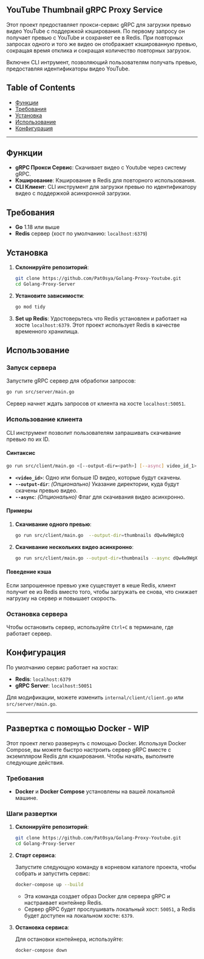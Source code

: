 YouTube Thumbnail gRPC Proxy Service
---


Этот проект предоставляет прокси-сервис gRPC для загрузки превью видео YouTube с поддержкой кэширования. По первому запросу он получает превью с YouTube и сохраняет ее в Redis. При повторных запросах одного и того же видео он отображает кэшированную превью, сокращая время отклика и сокращая количество повторных загрузок.

Включен CLI интрумент, позволяющий пользователям получать превью, предоставляя идентификаторы видео YouTube.


## Table of Contents
- [Функции](#функции)
- [Требования](#требования)
- [Установка](#установка)
- [Использование](#использование)
- [Конфигурация](#конфигурация)


---

## Функции

- **gRPC Прокси Сервис**: Скачивает видео с Youtube через систему gRPC.
- **Кэширование**: Кэширование в Redis для повторного использования.
- **CLI Клиент**: CLI инструмент для загрузки превью по идентификатору видео с поддержкой асинхронной загрузки.

## Требования

- **Go** 1.18 или выше
- **Redis** сервер (хост по умолчанию: `localhost:6379`)

## Установка

1. **Склонируйте репозиторий**:
   ```bash
   git clone https://github.com/Pat0sya/Golang-Proxy-Youtube.git
   cd Golang-Proxy-Server
   ```
2. **Установите зависимости**:
   ```bash
   go mod tidy
   ```

3. **Set up Redis**:
   Удостоверьтесь что Redis установлен и работает на хосте `localhost:6379`. Этот проект использует Redis в качестве временного хранилищa.

## Использование

### Запуск сервера

Запустите gRPC сервер для обработки запросов:

```bash
go run src/server/main.go
```

Сервер начнет ждать запросов от клиента на хосте `localhost:50051`.

### Использование клиента

CLI инструмент позволит пользователям запрашивать скачивание превью по их ID.

#### Синтаксис

```bash
go run src/client/main.go <[--output-dir=<path>] [--async] video_id_1> <video_id_2> ...
```

- **`<video_id>`**: Одно или больше ID видео, которые будут скачены.
- **`--output-dir`**: _(Опционально)_ Указание директории, куда будут скачены превью видео.
- **`--async`**: _(Опционально)_ Флаг для скачивания видео асинхронно.

#### Примеры

1. **Скачивание одного превью**:
   ```bash
   go run src/client/main.go  --output-dir=thumbnails dQw4w9WgXcQ
   ```

2. **Скачивание нескольких видео асинхронно**:
   ```bash
   go run src/client/main.go --output-dir=thumbnails --async dQw4w9WgXcQ RDFxPcwn1Z5uw
   ```

#### Поведение кэша

Если запрошенное превью уже существует в кеше Redis, клиент получит ее из Redis вместо того, чтобы загружать ее снова, что снижает нагрузку на сервер и повышает скорость.
### Остановка сервера

Чтобы остановить сервер, используйте `Ctrl+C` в терминале, где работает сервер.
## Конфигурация

По умолчанию сервис работает на хостах:
- **Redis**: `localhost:6379`
- **gRPC Server**: `localhost:50051`

Для модификации, можете изменить `internal/client/client.go` или `src/server/main.go`.


---

## Развертка с помощью Docker - WIP

Этот проект легко развернуть с помощью Docker. Используя Docker Compose, вы можете быстро настроить сервер gRPC вместе с экземпляром Redis для кэширования. Чтобы начать, выполните следующие действия.

### Требования

- **Docker** и **Docker Compose** установлены на вашей локальной машине.

### Шаги развертки

1. **Склонируйте репозиторий**:

   ```bash
   git clone https://github.com/Pat0sya/Golang-Proxy-Youtube.git
   cd Golang-Proxy-Server
   ```

2. **Старт сервиса**:

   Запустите следующую команду в корневом каталоге проекта, чтобы собрать и запустить сервис:

   ```bash
   docker-compose up --build
   ```

   - Эта команда создает образ Docker для сервера gRPC и настраивает контейнер Redis.
   - Сервер gRPC будет прослушивать локальный хост: `50051`, а Redis будет доступен на локальном хосте: `6379`.

3. **Остановка сервиса**:

   Для остановки контейнера, используйте:

   ```bash
   docker-compose down
   ```

